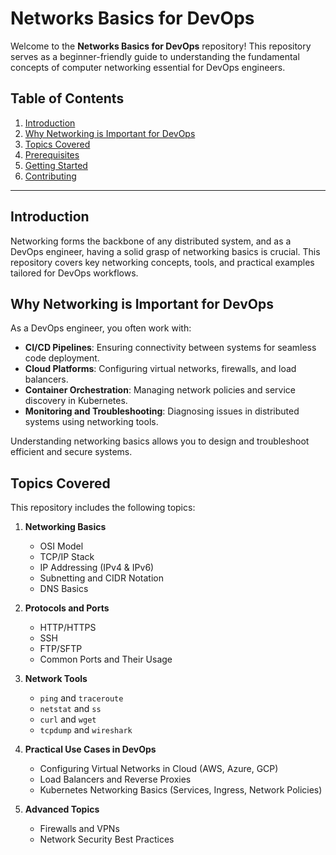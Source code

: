 # Networks Basics for DevOps

Welcome to the **Networks Basics for DevOps** repository! This repository serves as a beginner-friendly guide to understanding the fundamental concepts of computer networking essential for DevOps engineers.

## Table of Contents

1. [Introduction](#introduction)
2. [Why Networking is Important for DevOps](#why-networking-is-important-for-devops)
3. [Topics Covered](#topics-covered)
4. [Prerequisites](#prerequisites)
5. [Getting Started](#getting-started)
6. [Contributing](#contributing)

---

## Introduction

Networking forms the backbone of any distributed system, and as a DevOps engineer, having a solid grasp of networking basics is crucial. This repository covers key networking concepts, tools, and practical examples tailored for DevOps workflows.

## Why Networking is Important for DevOps

As a DevOps engineer, you often work with:

- **CI/CD Pipelines**: Ensuring connectivity between systems for seamless code deployment.
- **Cloud Platforms**: Configuring virtual networks, firewalls, and load balancers.
- **Container Orchestration**: Managing network policies and service discovery in Kubernetes.
- **Monitoring and Troubleshooting**: Diagnosing issues in distributed systems using networking tools.

Understanding networking basics allows you to design and troubleshoot efficient and secure systems.

## Topics Covered

This repository includes the following topics:

1. **Networking Basics**
   - OSI Model
   - TCP/IP Stack
   - IP Addressing (IPv4 & IPv6)
   - Subnetting and CIDR Notation
   - DNS Basics

2. **Protocols and Ports**
   - HTTP/HTTPS
   - SSH
   - FTP/SFTP
   - Common Ports and Their Usage

3. **Network Tools**
   - `ping` and `traceroute`
   - `netstat` and `ss`
   - `curl` and `wget`
   - `tcpdump` and `wireshark`

4. **Practical Use Cases in DevOps**
   - Configuring Virtual Networks in Cloud (AWS, Azure, GCP)
   - Load Balancers and Reverse Proxies
   - Kubernetes Networking Basics (Services, Ingress, Network Policies)

5. **Advanced Topics**
   - Firewalls and VPNs
   - Network Security Best Practices
